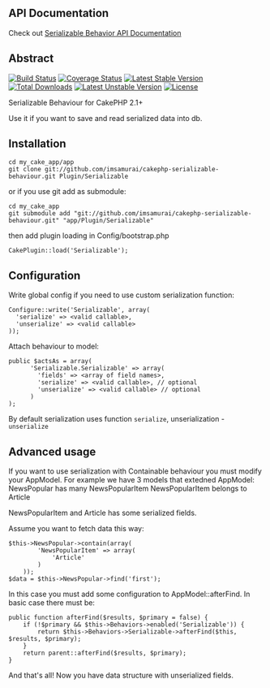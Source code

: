 ## API Documentation

Check out [Serializable Behavior API Documentation](http://imsamurai.github.io/cakephp-serializable-behaviour/docs/master/)

## Abstract

[![Build Status](https://travis-ci.org/imsamurai/cakephp-serializable-behaviour.png)](https://travis-ci.org/imsamurai/cakephp-serializable-behaviour) [![Coverage Status](https://coveralls.io/repos/imsamurai/cakephp-serializable-behaviour/badge.png?branch=master)](https://coveralls.io/r/imsamurai/cakephp-serializable-behaviour?branch=master) [![Latest Stable Version](https://poser.pugx.org/imsamurai/cakephp-serializable-behaviour/v/stable.png)](https://packagist.org/packages/imsamurai/cakephp-serializable-behaviour) [![Total Downloads](https://poser.pugx.org/imsamurai/cakephp-serializable-behaviour/downloads.png)](https://packagist.org/packages/imsamurai/cakephp-serializable-behaviour) [![Latest Unstable Version](https://poser.pugx.org/imsamurai/cakephp-serializable-behaviour/v/unstable.png)](https://packagist.org/packages/imsamurai/cakephp-serializable-behaviour) [![License](https://poser.pugx.org/imsamurai/cakephp-serializable-behaviour/license.png)](https://packagist.org/packages/imsamurai/cakephp-serializable-behaviour)

Serializable Behaviour for CakePHP 2.1+

Use it if you want to save and read serialized data into db.

## Installation

	cd my_cake_app/app
	git clone git://github.com/imsamurai/cakephp-serializable-behaviour.git Plugin/Serializable

or if you use git add as submodule:

	cd my_cake_app
	git submodule add "git://github.com/imsamurai/cakephp-serializable-behaviour.git" "app/Plugin/Serializable"

then add plugin loading in Config/bootstrap.php

	CakePlugin::load('Serializable');

## Configuration

Write global config if you need to use custom serialization function:

	Configure::write('Serializable', array(
	  'serialize' => <valid callable>,
	  'unserialize' => <valid callable>
	));

Attach behaviour to model:

	public $actsAs = array(
	      'Serializable.Serializable' => array(
	        'fields' => <array of field names>,
	        'serialize' => <valid callable>, // optional
	        'unserialize' => <valid callable> // optional
	      )
	);

By default serialization uses function `serialize`, unserialization - `unserialize`

## Advanced usage

If you want to use serialization with Containable behaviour you must modify your AppModel.
For example we have 3 models that extedned AppModel:
NewsPopular has many NewsPopularItem
NewsPopularItem belongs to Article

NewsPopularItem and Article has some serialized fields.

Assume you want to fetch data this way:

	$this->NewsPopular->contain(array(
			'NewsPopularItem' => array(
				'Article'
			)
		));
	$data = $this->NewsPopular->find('first');

In this case you must add some configuration to AppModel::afterFind. In basic case there must be:

	public function afterFind($results, $primary = false) {
		if (!$primary && $this->Behaviors->enabled('Serializable')) {
			return $this->Behaviors->Serializable->afterFind($this, $results, $primary);
		}
		return parent::afterFind($results, $primary);
	}

And that's all! Now you have data structure with unserialized fields. 